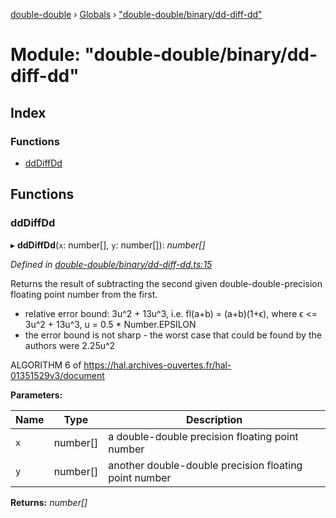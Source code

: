 [double-double](../README.md) › [Globals](../globals.md) › ["double-double/binary/dd-diff-dd"](_double_double_binary_dd_diff_dd_.md)

# Module: "double-double/binary/dd-diff-dd"

## Index

### Functions

* [ddDiffDd](_double_double_binary_dd_diff_dd_.md#dddiffdd)

## Functions

###  ddDiffDd

▸ **ddDiffDd**(`x`: number[], `y`: number[]): *number[]*

*Defined in [double-double/binary/dd-diff-dd.ts:15](https://github.com/FlorisSteenkamp/double-double/blob/bf93768/src/double-double/binary/dd-diff-dd.ts#L15)*

Returns the result of subtracting the second given double-double-precision
floating point number from the first.

* relative error bound: 3u^2 + 13u^3, i.e. fl(a+b) = (a+b)(1+ϵ),
where ϵ <= 3u^2 + 13u^3, u = 0.5 * Number.EPSILON
* the error bound is not sharp - the worst case that could be found by the
authors were 2.25u^2

ALGORITHM 6 of https://hal.archives-ouvertes.fr/hal-01351529v3/document

**Parameters:**

Name | Type | Description |
------ | ------ | ------ |
`x` | number[] | a double-double precision floating point number |
`y` | number[] | another double-double precision floating point number  |

**Returns:** *number[]*

